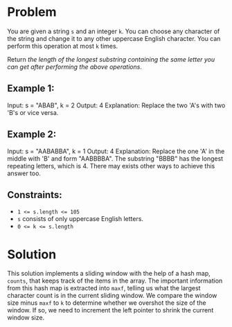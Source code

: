 # Problem
You are given a string `s` and an integer `k`. You can choose any character of the string and change it to any other uppercase English character. You can perform this operation at most `k` times.

Return _the length of the longest substring containing the same letter you can get after performing the above operations_.

## Example 1:

Input: s = "ABAB", k = 2
Output: 4
Explanation: Replace the two 'A's with two 'B's or vice versa.

## Example 2:

Input: s = "AABABBA", k = 1
Output: 4
Explanation: Replace the one 'A' in the middle with 'B' and form "AABBBBA".
The substring "BBBB" has the longest repeating letters, which is 4.
There may exists other ways to achieve this answer too.

## Constraints:

- `1 <= s.length <= 105`
- `s` consists of only uppercase English letters.
- `0 <= k <= s.length`
# Solution
This solution implements a sliding window with the help of a hash map, `counts`, that keeps track of the items in the array. The important information from this hash map is extracted into `maxf`, telling us what the largest character count is in the current sliding window. 
We compare the window size minus `maxf` to `k` to determine whether we overshot the size of the window. If so, we need to increment the left pointer to shrink the current window size.
